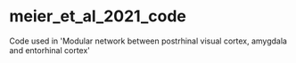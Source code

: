 # meier_et_al_2021_code
 Code used in 'Modular network between postrhinal visual cortex, amygdala and entorhinal cortex'
